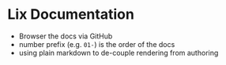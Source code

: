 # Lix Documentation 

- Browser the docs via GitHub
- number prefix (e.g. `01-`) is the order of the docs
- using plain markdown to de-couple rendering from authoring

